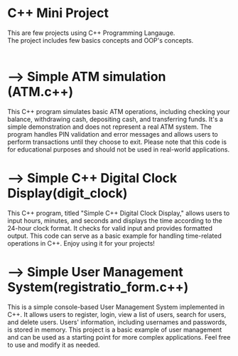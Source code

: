 # C++ Mini Project
This are few projects using C++ Programming Langauge.
<br>
The project includes few basics concepts and OOP's concepts.
<br><br>
# --> Simple ATM simulation (ATM.c++)
This C++ program simulates basic ATM operations, including checking your balance, withdrawing cash, depositing cash, and transferring funds. It's a simple demonstration and does not represent a real ATM system. The program handles PIN validation and error messages and allows users to perform transactions until they choose to exit. Please note that this code is for educational purposes and should not be used in real-world applications.
<br>
# --> Simple C++ Digital Clock Display(digit_clock)
This C++ program, titled "Simple C++ Digital Clock Display," allows users to input hours, minutes, and seconds and displays the time according to the 24-hour clock format. It checks for valid input and provides formatted output. This code can serve as a basic example for handling time-related operations in C++. Enjoy using it for your projects!
<br>
# --> Simple User Management System(registratio_form.c++)
This is a simple console-based User Management System implemented in C++. It allows users to register, login, view a list of users, search for users, and delete users. Users' information, including usernames and passwords, is stored in memory. This project is a basic example of user management and can be used as a starting point for more complex applications. Feel free to use and modify it as needed.